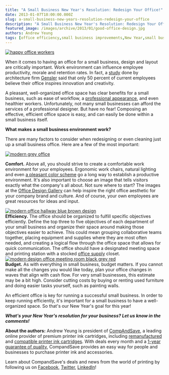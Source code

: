 ```yaml
---
title: "A Small Business New Year's Resolution: Redesign Your Office!"
date: 2013-01-07T18:00:00.000Z
slug: a-small-business-new-years-resolution-redesign-your-office
description: "A Small Business New Year's Resolution: Redesign Your Office!"
featured_image: /images/archive/2013/01/good-office-design.jpg
authors: Andrew Yeung
tags: [office efficiency,small business improvements,New Year,small business,companies,small business resolutions]
---
```


[![happy office workers](/blog/images/good-office-design.jpg "happy office workers")](/blog/images/good-office-design.jpg)

When it comes to having an office for a small business, design and layout are critically important. Work environment can influence employee productivity, morale and retention rates. In fact, a [study](https://www.google.com/url?sa=t&rct=j&q=&esrc=s&source=web&cd=4&ved=0CEsQFjAD&url=http%3A%2F%2Fwww.team-mates.com%2Fstorage%2Fknowledge-center-documents%2FGensler%2520U.S.%2520Workplace%2520Survey%2520-%2520DesignPerformanceIndex.pdf&ei=wY3kUJumI-aTiALMg4FY&usg=AFQjCNHG53JCpgrTakFcrN5W%5FGAnXs21uQ&sig2=4w3jbpKm9h7HeP18x9Cr3g) done by architecture firm [Gensler](https://www.gensler.com/) said that only 50 percent of current employees believe their office inspires innovation and creativity.

A pleasant, well-organized office space has clear benefits for a small business, such as ease of workflow, a [professional appearance](https://www.maintenance-one.com/blog/benefits-of-a-clean-office/), and even healthier workers. Unfortunately, not many small businesses can afford the services of a professional designer. But have no fear! Composing an effective, efficient office space is easy, and can easily be done within a small business itself.

**What makes a small business environment work?**

There are many factors to consider when redesigning or even cleaning just up a small business office. Here are a few of the most important:

[![modern grey office](/blog/images/modern-meeting-room-office.jpeg "modern grey office")](/blog/images/modern-meeting-room-office.jpeg)

**Comfort.** Above all, you should strive to create a comfortable work environment for your employees. Ergonomic work chairs, natural lighting and even [a pleasant color scheme](https://www.huffpost.com/entry/best-colors-for-your-office-products-and-packaging%5Fn%5F1640420) go a long way to establish a productive environment. It's also important to choose an image that tells visitors exactly what the company's all about. Not sure where to start? The images at the [Office Design Gallery](https://www.officedesigngallery.com/) can help inspire the right office aesthetic for your company brand and culture. And of course, your own employees are great resources for ideas and input.

[![modern office hallway blue brown design](/blog/images/office-design-hallway.jpeg "modern office hallway blue brown design")](/blog/images/office-design-hallway.jpeg)  
**Efficiency.** The office should be organized to fulfill specific objectives efficiently. Define the top three to five objectives of each department of your small business and organize their space around making those objectives easier to achieve. This could mean grouping collaborative teams together, placing equipment and supplies where they are most often needed, and creating a logical flow through the office space that allows for quick communication. The office should have a designated meeting space and printing station with a stocked [office supply](https://www.compandsave.com/) closet.  
[![modern design office meeting room black grey red](/blog/images/modern-meeting-room.jpeg "modern design office meeting room black grey red")](/blog/images/modern-meeting-room.jpeg)  
**Budget.** As with everything in small business, budget matters. If you cannot make all the changes you would like today, plan your office changes in waves that align with cash flow. For very small businesses, this estimate may be a bit high. Consider cutting costs by buying or renting used furniture and doing easier tasks yourself, such as painting walls.

An efficient office is key for running a successful small business. In order to keep running efficiently, it's important for a small business to have a well-organized space. So that's our New Year's goal for this year!

**_What's your New Year's resolution for your business? Let us know in the comments!_**

**About the authors:** Andrew Yeung is president of [CompAndSave](https://www.compandsave.com/), a leading online provider of premium printer ink cartridges, including [remanufactured](https://www.compandsave.com/help) and [compatible printer ink cartridges](https://www.compandsave.com/help). With deals every month and a [1-year guarantee of quality](https://www.compandsave.com/help), CompandSave provides an easy way for people and businesses to purchase printer ink and accessories.

Learn about CompandSave's deals and news from the world of printing by following us on [Facebook](https://www.facebook.com/compandsave.ink), [Twitter](https://twitter.com/compandsave), [LinkedIn](https://www.linkedin.com)!
